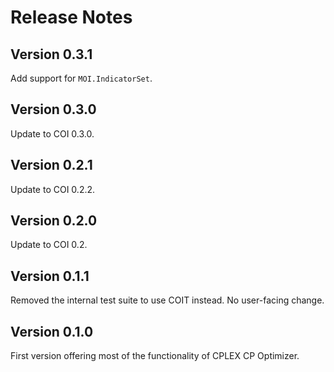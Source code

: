 Release Notes
=============

Version 0.3.1
-------------

Add support for `MOI.IndicatorSet`.


Version 0.3.0
-------------

Update to COI 0.3.0.


Version 0.2.1
-------------

Update to COI 0.2.2.


Version 0.2.0
-------------

Update to COI 0.2.


Version 0.1.1
-------------

Removed the internal test suite to use COIT instead. No user-facing change.


Version 0.1.0
-------------

First version offering most of the functionality of CPLEX CP Optimizer.
